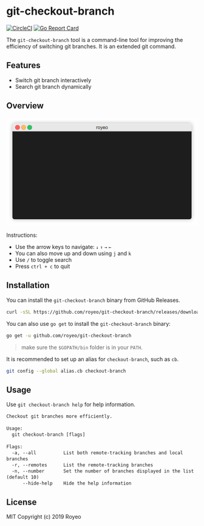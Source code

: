 # git-checkout-branch

[![CircleCI](https://circleci.com/gh/royeo/git-checkout-branch.svg?style=shield)](https://circleci.com/gh/royeo/git-checkout-branch)
[![Go Report Card](https://goreportcard.com/badge/royeo/git-checkout-branch)](https://goreportcard.com/report/royeo/git-checkout-branch)

The `git-checkout-branch` tool is a command-line tool for improving the efficiency of switching git branches. It is an extended git command.

## Features

- Switch git branch interactively
- Search git branch dynamically

## Overview

![](https://raw.githubusercontent.com/royeo/static/master/gif/git-checkout-branch.gif)

Instructions:
- Use the arrow keys to navigate: `↓` `↑` `→` `←`
- You can also move up and down using `j` and `k`
- Use `/` to toggle search
- Press `ctrl + c` to quit

## Installation

You can install the `git-checkout-branch` binary from GitHub Releases.

```sh
curl -sSL https://github.com/royeo/git-checkout-branch/releases/download/v0.2.0/git-checkout-branch-`uname -s`-`uname -m` -o /usr/local/bin/git-checkout-branch && chmod +x /usr/local/bin/git-checkout-branch
```

You can also use `go get` to install the `git-checkout-branch` binary:

```sh
go get -u github.com/royeo/git-checkout-branch
```

> make sure the `$GOPATH/bin` folder is in your `PATH`.

It is recommended to set up an alias for `checkout-branch`, such as `cb`.

```sh
git config --global alias.cb checkout-branch
```

## Usage

Use `git checkout-branch help` for help information.

```
Checkout git branches more efficiently.

Usage:
  git checkout-branch [flags]

Flags:
  -a, --all          List both remote-tracking branches and local branches
  -r, --remotes      List the remote-tracking branches
  -n, --number       Set the number of branches displayed in the list (default 10)
      --hide-help    Hide the help information
```

## License

MIT Copyright (c) 2019 Royeo
